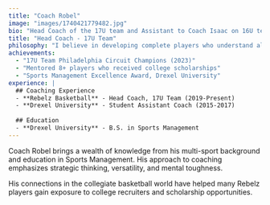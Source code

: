 ```yaml
---
title: "Coach Robel"
image: "images/1740421779482.jpg"
bio: "Head Coach of the 17U team and Assistant to Coach Isaac on 16U team. 15+ years of experience in Sports Management realm. Coach Robel played High School Division 2 Football, Soccer and Basketball in Virginia and Maryland later studying Sports Management at Drexel."
title: "Head Coach - 17U Team"
philosophy: "I believe in developing complete players who understand all aspects of the game. My coaching approach combines discipline with creativity, allowing players to express themselves within a structured system."
achievements:
  - "17U Team Philadelphia Circuit Champions (2023)"
  - "Mentored 8+ players who received college scholarships"
  - "Sports Management Excellence Award, Drexel University"
experience: |
  ## Coaching Experience
  - **Rebelz Basketball** - Head Coach, 17U Team (2019-Present)
  - **Drexel University** - Student Assistant Coach (2015-2017)
  
  ## Education
  - **Drexel University** - B.S. in Sports Management
---
```


Coach Robel brings a wealth of knowledge from his multi-sport background and education in Sports Management. His approach to coaching emphasizes strategic thinking, versatility, and mental toughness.

His connections in the collegiate basketball world have helped many Rebelz players gain exposure to college recruiters and scholarship opportunities. 
